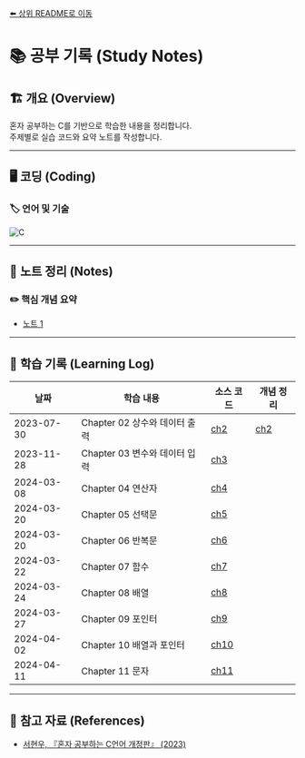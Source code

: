 [⬅️ 상위 README로 이동](../README.md)

# 📚 공부 기록 (Study Notes)

## 🏗 개요 (Overview)
혼자 공부하는 C를 기반으로 학습한 내용을 정리합니다.  
주제별로 실습 코드와 요약 노트를 작성합니다.

---

## 🖥️ 코딩 (Coding)
### 🏷 언어 및 기술

<!-- 필요에 따라 수정 -->
![C](https://img.shields.io/badge/c-%2300599C.svg?style=for-the-badge&logo=c&logoColor=white)

---

## 📖 노트 정리 (Notes)
### ✏️ 핵심 개념 요약

- [노트 1](./)

---

## 📆 학습 기록 (Learning Log)
| 날짜 | 학습 내용 | 소스 코드 | 개념 정리 |
|------|----------|-----------|--------|
| 2023-07-30 | Chapter 02 상수와 데이터 출력 | [ch2](./code/ch2/) | [ch2](./note/ch2/) |
| 2023-11-28 | Chapter 03 변수와 데이터 입력 | [ch3](./code/ch3/) | | 
| 2024-03-08 | Chapter 04 연산자 | [ch4](./code/ch4/) | |
| 2024-03-20 | Chapter 05 선택문 | [ch5](./code/ch5/) | |
| 2024-03-20 | Chapter 06 반복문 | [ch6](./code/ch6/) | |
| 2024-03-22 | Chapter 07 함수 | [ch7](./code/ch7/) | |
| 2024-03-24 | Chapter 08 배열 | [ch8](./code/ch8/) | |
| 2024-03-27 | Chapter 09 포인터 | [ch9](./code/ch9/) | |
| 2024-04-02 | Chapter 10 배열과 포인터 | [ch10](./code/ch10/) | |
| 2024-04-11 | Chapter 11 문자 | [ch11](./code/ch11/) | |

---

## 📌 참고 자료 (References)
* [서현우, 『혼자 공부하는 C언어 개정판』 (2023)]()
